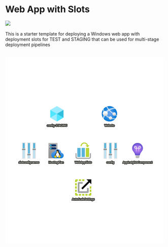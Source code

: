 #  Web App with Slots

<a href="https://portal.azure.com/#create/Microsoft.Template/uri/https%3A%2F%2Fraw.githubusercontent.com%2Fmbenko%2FbenkoArm%2Fmaster%2F105-WebAppWithSlots%2FWebAppWithSlots.json" target="_blank">
    <img src="http://azuredeploy.net/deploybutton.png"/>
</a>

This is a starter template for deploying a Windows web app with deployment slots for TEST and STAGING that can be used for multi-stage deployment pipelines

<br/>
<img src="LinuxWebAppWithSlots.png" style="width:500px;background-color:black;border-color:navy;border:1px;" class="img img-responsive" />

